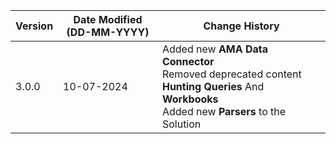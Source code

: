 | **Version** | **Date Modified (DD-MM-YYYY)** | **Change History**                                                             |
|-------------|--------------------------------|--------------------------------------------------------------------------------|
| 3.0.0       | 10-07-2024                     | Added new **AMA Data Connector**</br> Removed deprecated content **Hunting Queries** And **Workbooks**</br> Added new **Parsers** to the Solution   | 